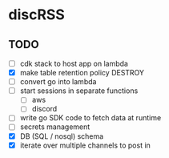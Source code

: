# discRSS


## TODO

- [ ] cdk stack to host app on lambda
- [x] make table retention policy DESTROY
- [ ] convert go into lambda
- [ ] start sessions in separate functions
  - [ ] aws
  - [ ] discord
- [ ] write go SDK code to fetch data at runtime
- [ ] secrets management
- [x] DB (SQL / nosql) schema
- [x] iterate over multiple channels to post in